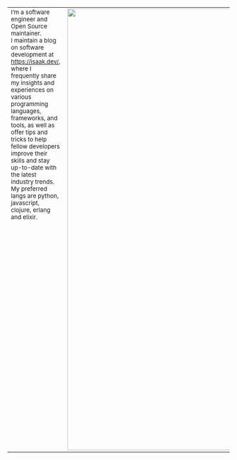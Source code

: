 <table class="d-table" align="center" style="vertical-align:top" cellspacing="0" cellpadding="0">
  <tr>
    <td valign="top">
      <sub>
        I’m a software engineer and Open Source maintainer.<br/>
        I maintain a blog on software development at <a href="https://isaak.dev/" target="_blank">https://isaak.dev/</a>,
        where I frequently share my insights and experiences on various programming languages, frameworks, and tools, as
        well as offer tips and tricks to help fellow developers improve their skills and stay up-to-date with the latest
        industry trends.
        <br/>
        My preferred langs are python, javascript, clojure, erlang and elixir.<br/>
      </sub>
      <br>
    </td>
    <td valign="top">
      <img width="1000"
           src="https://github-readme-stats.vercel.app/api?username=lk-geimfari&show_icons=true&theme=transparent"
           valign="middle"/>
    </td>
  </tr>
</table>
